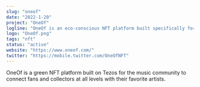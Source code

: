 ```yaml
---
slug: "oneof"
date: "2022-1-20"
project: "OneOf"
logline: "OneOf is an eco-conscious NFT platform built specifically for the music vertical."
logo: "OneOf.png"
tags: "nft"
status: "active"
website: "https://www.oneof.com/"
twitter: "https://mobile.twitter.com/OneOfNFT"
---
```


OneOf is a green NFT platform built on Tezos for the music community to connect fans and collectors at all levels with their favorite artists.